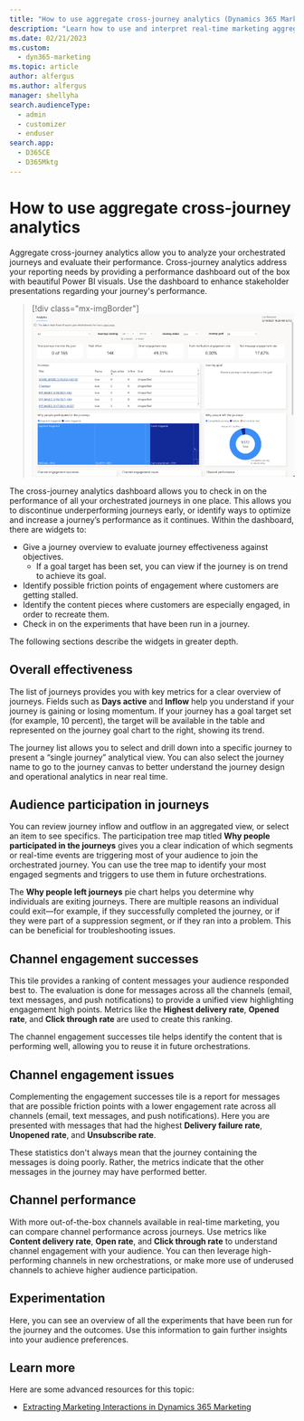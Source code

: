 ```yaml
---
title: "How to use aggregate cross-journey analytics (Dynamics 365 Marketing) | Microsoft Docs"
description: "Learn how to use and interpret real-time marketing aggregate cross-journey analytics in Dynamics 365 Marketing."
ms.date: 02/21/2023
ms.custom: 
  - dyn365-marketing
ms.topic: article
author: alfergus
ms.author: alfergus
manager: shellyha
search.audienceType: 
  - admin
  - customizer
  - enduser
search.app: 
  - D365CE
  - D365Mktg
---
```


# How to use aggregate cross-journey analytics

Aggregate cross-journey analytics allow you to analyze your orchestrated journeys and evaluate their performance. Cross-journey analytics address your reporting needs by providing a performance dashboard out of the box with beautiful Power BI visuals. Use the dashboard to enhance stakeholder presentations regarding your journey's performance.

> [!div class="mx-imgBorder"]
> ![Aggregate cross-journey analytics dashboard.](media/real-time-marketing-aggregate-analytics.png "Aggregate cross-journey analytics dashboard")

The cross-journey analytics dashboard allows you to check in on the performance of all your orchestrated journeys in one place. This allows you to discontinue underperforming journeys early, or identify ways to optimize and increase a journey’s performance as it continues. Within the dashboard, there are widgets to:

- Give a journey overview to evaluate journey effectiveness against objectives.
    - If a goal target has been set, you can view if the journey is on trend to achieve its goal.
- Identify possible friction points of engagement where customers are getting stalled.
- Identify the content pieces where customers are especially engaged, in order to recreate them.
- Check in on the experiments that have been run in a journey.

The following sections describe the widgets in greater depth.

## Overall effectiveness

The list of journeys provides you with key metrics for a clear overview of journeys. Fields such as **Days active** and **Inflow** help you understand if your journey is gaining or losing momentum. If your journey has a goal target set (for example, 10 percent), the target will be available in the table and represented on the journey goal chart to the right, showing its trend.

The journey list allows you to select and drill down into a specific journey to present a “single journey” analytical view. You can also select the journey name to go to the journey canvas to better understand the journey design and operational analytics in near real time.

## Audience participation in journeys

You can review journey inflow and outflow in an aggregated view, or select an item to see specifics. The participation tree map titled **Why people participated in the journeys** gives you a clear indication of which segments or real-time events are triggering most of your audience to join the orchestrated journey. You can use the tree map to identify your most engaged segments and triggers to use them in future orchestrations.

The **Why people left journeys** pie chart helps you determine why individuals are exiting journeys. There are multiple reasons an individual could exit—for example, if they successfully completed the journey, or if they were part of a suppression segment, or if they ran into a problem. This can be beneficial for troubleshooting issues.

## Channel engagement successes

This tile provides a ranking of content messages your audience responded best to. The evaluation is done for messages across all the channels (email, text messages, and push notifications) to provide a unified view highlighting engagement high points. Metrics like the **Highest delivery rate**, **Opened rate**, and **Click through rate** are used to create this ranking.

The channel engagement successes tile helps identify the content that is performing well, allowing you to reuse it in future orchestrations.

## Channel engagement issues

Complementing the engagement successes tile is a report for messages that are possible friction points with a lower engagement rate across all channels (email, text messages, and push notifications). Here you are presented with messages that had the highest **Delivery failure rate**, **Unopened rate**, and **Unsubscribe rate**.

These statistics don't always mean that the journey containing the messages is doing poorly. Rather, the metrics indicate that the other messages in the journey may have performed better.

## Channel performance

With more out-of-the-box channels available in real-time marketing, you can compare channel performance across journeys. Use metrics like **Content delivery rate**, **Open rate**, and **Click through rate** to understand channel engagement with your audience. You can then leverage high-performing channels in new orchestrations, or make more use of underused channels to achieve higher audience participation.

## Experimentation

Here, you can see an overview of all the experiments that have been run for the journey and the outcomes. Use this information to gain further insights into your audience preferences.

## Learn more

Here are some advanced resources for this topic:

- [Extracting Marketing Interactions in Dynamics 365 Marketing](https://community.dynamics.com/365/dynamics-365-fasttrack/b/dynamics-365-fasttrack-blog/posts/extracting-marketing-interactions-in-dynamics-365-marketing)
